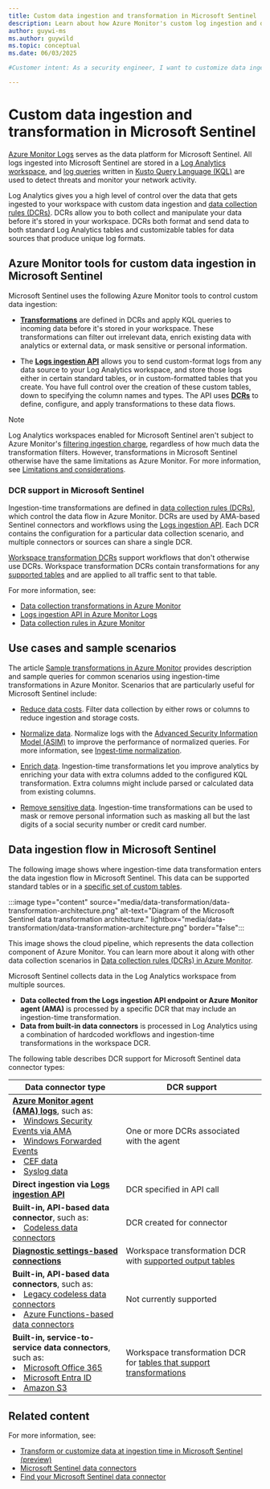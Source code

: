 ```yaml
---
title: Custom data ingestion and transformation in Microsoft Sentinel
description: Learn about how Azure Monitor's custom log ingestion and data transformation features can help you get any data into Microsoft Sentinel and shape it the way you want.
author: guywi-ms
ms.author: guywild
ms.topic: conceptual
ms.date: 06/03/2025

#Customer intent: As a security engineer, I want to customize data ingestion and transformation in Microsoft Sentinel so that analysts can filter, enrich, and secure log data efficiently.

---
```


# Custom data ingestion and transformation in Microsoft Sentinel

[Azure Monitor Logs](/azure/azure-monitor/logs/data-platform-logs) serves as the data platform for Microsoft Sentinel. All logs ingested into Microsoft Sentinel are stored in a [Log Analytics workspace](/azure/azure-monitor/logs/log-analytics-workspace-overview), and [log queries](/azure/azure-monitor/logs/log-query-overview) written in [Kusto Query Language (KQL)](/kusto/query/kusto-sentinel-overview?view=microsoft-sentinel&preserve-view=true&toc=%2Fazure%2Fsentinel%2FTOC.json&bc=%2Fazure%2Fsentinel%2Fbreadcrumb%2Ftoc.json) are used to detect threats and monitor your network activity.

Log Analytics gives you a high level of control over the data that gets ingested to your workspace with custom data ingestion and [data collection rules (DCRs)](/azure/azure-monitor/essentials/data-collection-rule-overview). DCRs allow you to both collect and manipulate your data before it's stored in your workspace. DCRs both format and send data to both standard Log Analytics tables and customizable tables for data sources that produce unique log formats.

## Azure Monitor tools for custom data ingestion in Microsoft Sentinel

Microsoft Sentinel uses the following Azure Monitor tools to control custom data ingestion:

- [**Transformations**](/azure/azure-monitor/essentials/data-collection-transformations) are defined in DCRs and apply KQL queries to incoming data before it's stored in your workspace. These transformations can filter out irrelevant data, enrich existing data with analytics or external data, or mask sensitive or personal information.

- The [**Logs ingestion API**](/azure/azure-monitor/logs/logs-ingestion-api-overview) allows you to send custom-format logs from any data source to your Log Analytics workspace, and store those logs either in certain standard tables, or in custom-formatted tables that you create. You have full control over the creation of these custom tables, down to specifying the column names and types. The API uses [**DCRs**](/azure/azure-monitor/essentials/data-collection-rule-overview) to define, configure, and apply transformations to these data flows.

> [!NOTE]
> Log Analytics workspaces enabled for Microsoft Sentinel aren't subject to Azure Monitor's [filtering ingestion charge](/azure/azure-monitor/essentials/data-collection-transformations#cost-for-transformations), regardless of how much data the transformation filters. However, transformations in Microsoft Sentinel otherwise have the same limitations as Azure Monitor. For more information, see [Limitations and considerations](/azure/azure-monitor/essentials/data-collection-transformations-create#limitations-and-considerations).


### DCR support in Microsoft Sentinel
Ingestion-time transformations are defined in [data collection rules (DCRs)](/azure/azure-monitor/essentials/data-collection-rule-overview), which control the data flow in Azure Monitor. DCRs are used by AMA-based Sentinel connectors and workflows using the [Logs ingestion API](/azure/azure-monitor/logs/logs-ingestion-api-overview). Each DCR contains the configuration for a particular data collection scenario, and multiple connectors or sources can share a single DCR.

[Workspace transformation DCRs](/azure/azure-monitor/essentials/data-collection-transformations#workspace-transformation-dcr) support workflows that don't otherwise use DCRs. Workspace transformation DCRs contain transformations for any [supported tables](/azure/azure-monitor/logs/tables-feature-support) and are applied to all traffic sent to that table.

For more information, see:

- [Data collection transformations in Azure Monitor](/azure/azure-monitor/essentials/data-collection-transformations)
- [Logs ingestion API in Azure Monitor Logs](/azure/azure-monitor/logs/logs-ingestion-api-overview)
- [Data collection rules in Azure Monitor](/azure/azure-monitor/essentials/data-collection-rule-overview)

## Use cases and sample scenarios

The article [Sample transformations in Azure Monitor](/azure/azure-monitor/essentials/data-collection-transformations-samples) provides description and sample queries for common scenarios using ingestion-time transformations in Azure Monitor. Scenarios that are particularly useful for Microsoft Sentinel include:

- [Reduce data costs](/azure/azure-monitor/essentials/data-collection-transformations-samples#reduce-data-costs). Filter data collection by either rows or columns to reduce ingestion and storage costs.

- [Normalize data](/azure/azure-monitor/essentials/data-collection-transformations-samples#normalize-data). Normalize logs with the [Advanced Security Information Model (ASIM)](normalization.md) to improve the performance of normalized queries. For more information, see [Ingest-time normalization](normalization-ingest-time.md). 

- [Enrich data](/azure/azure-monitor/essentials/data-collection-transformations-samples#enrich-data). Ingestion-time transformations let you improve analytics by enriching your data with extra columns added to the configured KQL transformation. Extra columns might include parsed or calculated data from existing columns.

- [Remove sensitive data](/azure/azure-monitor/essentials/data-collection-transformations-samples#remove-sensitive-data). Ingestion-time transformations can be used to mask or remove personal information such as masking all but the last digits of a social security number or credit card number.

## Data ingestion flow in Microsoft Sentinel

The following image shows where ingestion-time data transformation enters the data ingestion flow in Microsoft Sentinel. This data can be supported standard tables or in a [specific set of custom tables](/azure/azure-monitor/logs/tables-feature-support). 

:::image type="content" source="media/data-transformation/data-transformation-architecture.png" alt-text="Diagram of the Microsoft Sentinel data transformation architecture." lightbox="media/data-transformation/data-transformation-architecture.png"  border="false":::

This image shows the cloud pipeline, which represents the data collection component of Azure Monitor. You can learn more about it along with other data collection scenarios in [Data collection rules (DCRs) in Azure Monitor](/azure/azure-monitor/essentials/data-collection-rule-overview#azure-monitor-pipeline).

Microsoft Sentinel collects data in the Log Analytics workspace from multiple sources. 

- **Data collected from the Logs ingestion API endpoint or Azure Monitor agent (AMA)** is processed by a specific DCR that may include an ingestion-time transformation.
- **Data from built-in data connectors** is processed in Log Analytics using a combination of hardcoded workflows and ingestion-time transformations in the workspace DCR. 

The following table describes DCR support for Microsoft Sentinel data connector types:

| Data connector type | DCR support |
| ------------------- | ----------- |
| [**Azure Monitor agent (AMA) logs**](connect-services-windows-based.md), such as: <li>[Windows Security Events via AMA](./data-connectors-reference.md#windows-security-events-via-ama)<li>[Windows Forwarded Events](./data-connectors-reference.md#windows-forwarded-events)<li>[CEF data](connect-cef-ama.md)<li>[Syslog data](connect-cef-syslog.md) | One or more DCRs associated with the agent |
| **Direct ingestion via [Logs ingestion API](/azure/azure-monitor/logs/logs-ingestion-api-overview)** | DCR specified in API call |
| **Built-in, API-based data connector**, such as: <li>[Codeless data connectors](create-codeless-connector.md) | DCR created for connector |
| [**Diagnostic settings-based connections**](connect-services-diagnostic-setting-based.md) | Workspace transformation DCR with [supported output tables](/azure/azure-monitor/logs/tables-feature-support) |
| **Built-in, API-based data connectors**, such as: <li>[Legacy codeless data connectors](create-codeless-connector-legacy.md)<li>[Azure Functions-based data connectors](connect-azure-functions-template.md) | Not currently supported |
| **Built-in, service-to-service data connectors**, such as:<li>[Microsoft Office 365](connect-services-api-based.md)<li>[Microsoft Entra ID](connect-azure-active-directory.md)<li>[Amazon S3](connect-aws.md) | Workspace transformation DCR for [tables that support transformations](/azure/azure-monitor/logs/tables-feature-support) |

## Related content

For more information, see:

- [Transform or customize data at ingestion time in Microsoft Sentinel (preview)](configure-data-transformation.md)
- [Microsoft Sentinel data connectors](connect-data-sources.md)
- [Find your Microsoft Sentinel data connector](data-connectors-reference.md)
